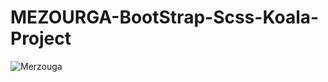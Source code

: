 # MEZOURGA-BootStrap-Scss-Koala-Project

![Merzouga](https://user-images.githubusercontent.com/85435045/128603320-4068d4be-ca99-4fff-bb4b-0d0b61f876ca.jpg)
